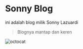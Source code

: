 # Sonny Blog

ini adalah blog milik Sonny Lazuardi

> Blognya mantap
> dan keren

![octocat](http://octodex.github.com/images/carlostocat.gif)
